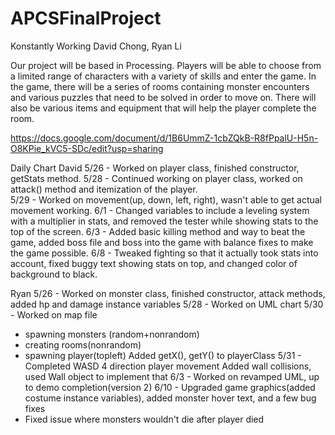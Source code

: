 
# APCSFinalProject
Konstantly Working
David Chong, Ryan Li

Our project will be based in Processing. Players will be able to choose from a limited range of characters with a variety of skills and enter the game. In the game, there will be a series of rooms containing monster encounters and various puzzles that need to be solved in order to move on. There will also be various items and equipment that will help the player complete the room.

https://docs.google.com/document/d/1B6UmmZ-1cbZQkB-R8fPpalU-H5n-O8KPie_kVC5-SDc/edit?usp=sharing

Daily Chart
David
5/26 - Worked on player class, finished constructor, getStats method.
5/28 - Continued working on player class, worked on attack() method and itemization of the player.  
5/29 - Worked on movement(up, down, left, right), wasn't able to get actual movement working.
6/1 - Changed variables to include a leveling system with a multiplier in stats, and removed the tester while showing stats to the top of the screen.
6/3 - Added basic killing method and way to beat the game, added boss file and boss into the game with balance fixes to make the game possible.
6/8 - Tweaked fighting so that it actually took stats into account, fixed buggy text showing stats on top, and changed color of background to black.

Ryan
5/26 - Worked on monster class, finished constructor, attack methods, added hp and damage instance variables
5/28 - Worked on UML chart
5/30 - Worked on map file
- spawning monsters (random+nonrandom)
- creating rooms(nonrandom)
- spawning player(topleft)
Added getX(), getY() to playerClass
5/31 - Completed WASD 4 direction player movement
Added wall collisions, used Wall object to implement that
6/3 - Worked on revamped UML, up to demo completion(version 2)
6/10 - Upgraded game graphics(added costume instance variables), added monster hover text, and a few bug fixes
- Fixed issue where monsters wouldn't die after player died
